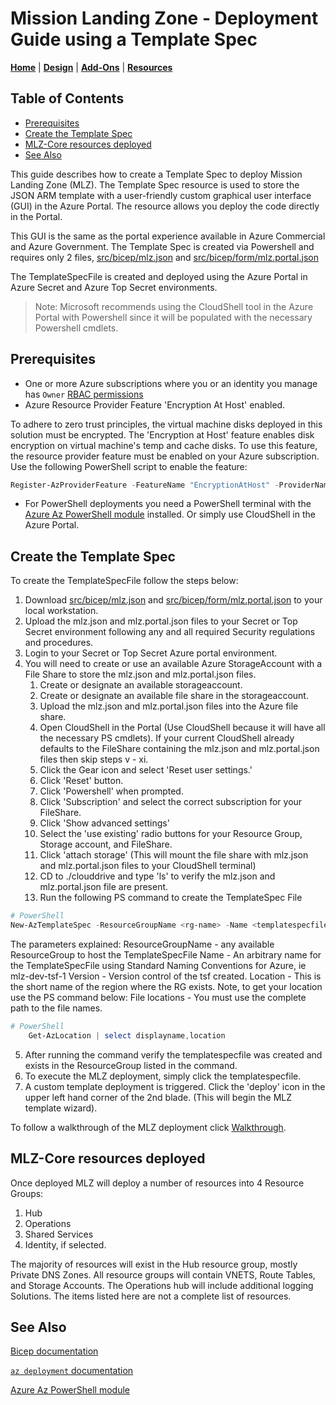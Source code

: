 # Mission Landing Zone - Deployment Guide using a Template Spec

[**Home**](../../README.md) | [**Design**](../design.md) | [**Add-Ons**](../../src/bicep/add-ons/README.md) | [**Resources**](../resources.md)

## Table of Contents

- [Prerequisites](#prerequisites)
- [Create the Template Spec](#create-the-template-spec)
- [MLZ-Core resources deployed](#mlz-core-resources-deployed)
- [See Also](#see-also)

This guide describes how to create a Template Spec to deploy Mission Landing Zone (MLZ). The Template Spec resource is used to store the JSON ARM template with a user-friendly custom graphical user interface (GUI) in the Azure Portal. The resource allows you deploy the code directly in the Portal.

This GUI is the same as the portal experience available in Azure Commercial and Azure Government. The Template Spec is created via Powershell and requires only 2 files, [src/bicep/mlz.json](../src/bicep/mlz.json) and [src/bicep/form/mlz.portal.json](../src/bicep/form/mlz.json)

The TemplateSpecFile is created and deployed using the Azure Portal in Azure Secret and Azure Top Secret environments.

>Note: Microsoft recommends using the CloudShell tool in the Azure Portal with Powershell since it will be populated with the necessary Powershell cmdlets.

## Prerequisites

- One or more Azure subscriptions where you or an identity you manage has `Owner` [RBAC permissions](https://docs.microsoft.com/en-us/azure/role-based-access-control/built-in-roles#owner)
- Azure Resource Provider Feature 'Encryption At Host' enabled.

To adhere to zero trust principles, the virtual machine disks deployed in this solution must be encrypted. The 'Encryption at Host' feature enables disk encryption on virtual machine's temp and cache disks. To use this feature, the resource provider feature must be enabled on your Azure subscription. Use the following PowerShell script to enable the feature:

```powershell
Register-AzProviderFeature -FeatureName "EncryptionAtHost" -ProviderNamespace "Microsoft.Compute"
```

- For PowerShell deployments you need a PowerShell terminal with the [Azure Az PowerShell module](https://docs.microsoft.com/en-us/powershell/azure/what-is-azure-powershell) installed. Or simply use CloudShell in the Azure Portal.

## Create the Template Spec

To create the TemplateSpecFile follow the steps below:

1. Download [src/bicep/mlz.json](../src/bicep/mlz.json) and [src/bicep/form/mlz.portal.json](../src/bicep/form/mlz.json) to your local workstation.
2. Upload the mlz.json and mlz.portal.json files to your Secret or Top Secret environment following any and all required Security regulations and procedures.
3. Login to your Secret or Top Secret Azure portal environment.
4. You will need to create or use an available Azure StorageAccount with a File Share to store the mlz.json and mlz.portal.json files.
   1. Create or designate an available storageaccount.
   1. Create or designate an available file share in the storageaccount.
   1. Upload the mlz.json and mlz.portal.json files into the Azure file share.
   1. Open CloudShell in the Portal (Use CloudShell because it will have all the necessary PS cmdlets).  If your current CloudShell already defaults to the FileShare containing the mlz.json and mlz.portal.json files then skip steps v - xi.
   1. Click the Gear icon and select 'Reset user settings.'
   1. Click 'Reset' button.
   1. Click 'Powershell' when prompted.
   1. Click 'Subscription' and select the correct subscription for your FileShare.
   1. Click 'Show advanced settings'
   1. Select the 'use existing' radio buttons for your Resource Group, Storage account, and FileShare.
   1. Click 'attach storage' (This will mount the file share with mlz.json and mlz.portal.json files to your CloudShell terminal)  
   1. CD to ./clouddrive and type 'ls' to verify the mlz.json and mlz.portal.json file are present.
   1. Run the following PS command to create the TemplateSpec File

```PowerShell
# PowerShell
New-AzTemplateSpec -ResourceGroupName <rg-name> -Name <templatespecfilename> -Version 1.0 -Location <shortnameregion> -TemplateFile /home/<user>/clouddrive/mlz.json -UIFormDefinitionFile /home/<user>/clouddrive/mlz.portal.json
```

The parameters explained:
    ResourceGroupName - any available ResourceGroup to host the TemplateSpecFile
    Name - An arbitrary name for the TemplateSpecFile using Standard Naming Conventions for Azure, ie mlz-dev-tsf-1
    Version - Version control of the tsf created.
    Location - This is the short name of the region where the RG exists. Note, to get your location use the PS command below:
    File locations - You must use the complete path to the file names.

```PowerShell
# PowerShell
    Get-AzLocation | select displayname,location
```

5. After running the command verify the templatespecfile was created and exists in the ResourceGroup listed in the command.
6. To execute the MLZ deployment, simply click the templatespecfile.
7. A custom template deployment is triggered.  Click the 'deploy' icon in the upper left hand corner of the 2nd blade. (This will begin the MLZ template wizard).

To follow a walkthrough of the MLZ deployment click [Walkthrough](./deployment-guide-walkthrough.md).

## MLZ-Core resources deployed

Once deployed MLZ will deploy a number of resources into 4 Resource Groups:

1. Hub
2. Operations
3. Shared Services
4. Identity, if selected.

The majority of resources will exist in the Hub resource group, mostly Private DNS Zones.  All resource groups will contain VNETS, Route Tables, and Storage Accounts.  The Operations hub will include additional logging Solutions.  The items listed here are not a complete list of resources.

## See Also

[Bicep documentation](https://aka.ms/bicep/)

[`az deployment` documentation](https://docs.microsoft.com/en-us/cli/azure/deployment?view=azure-cli-latest)

[Azure Az PowerShell module](https://docs.microsoft.com/en-us/powershell/azure/what-is-azure-powershell)

